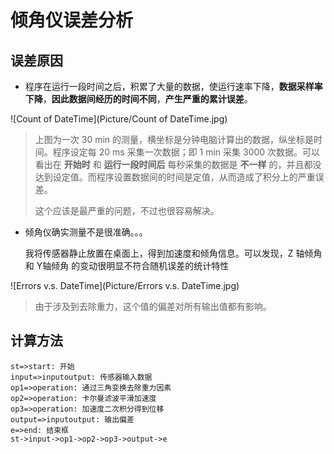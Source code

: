 # 倾角仪误差分析

## 误差原因

- 程序在运行一段时间之后，积累了大量的数据，使运行速率下降，**数据采样率下降**，**因此数据间经历的时间不同**，**产生严重的累计误差**。

![Count of DateTime](Picture/Count of DateTime.jpg)

> 上图为一次 30 min 的测量，横坐标是分钟电脑计算出的数据，纵坐标是时间。程序设定每 20 ms 采集一次数据；即 1 min 采集 3000 次数据。可以看出在 **开始时** 和 **运行一段时间后** 每秒采集的数据是 **不一样** 的，并且都没达到设定值。而程序设置数据间的时间是定值，从而造成了积分上的严重误差。
>
> 这个应该是最严重的问题，不过也很容易解决。

- 倾角仪确实测量不是很准确。。。

  我将传感器静止放置在桌面上，得到加速度和倾角信息。可以发现，Z 轴倾角 和 Y轴倾角 的变动很明显不符合随机误差的统计特性

![Errors v.s. DateTime](Picture/Errors v.s. DateTime.jpg)

> 由于涉及到去除重力，这个值的偏差对所有输出值都有影响。

## 计算方法

```flow
st=>start: 开始
input=>inputoutput: 传感器输入数据
op1=>operation: 通过三角变换去除重力因素
op2=>operation: 卡尔曼滤波平滑加速度
op3=>operation: 加速度二次积分得到位移
output=>inputoutput: 输出偏差
e=>end: 结束框
st->input->op1->op2->op3->output->e

```



